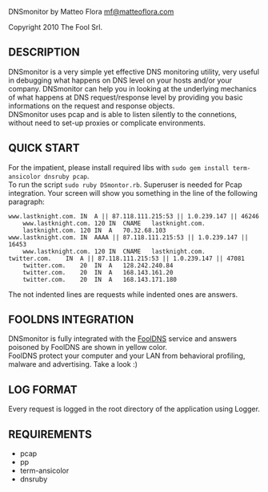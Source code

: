 DNSmonitor by Matteo Flora <mf@matteoflora.com>

Copyright 2010 The Fool Srl.


DESCRIPTION
-----------

DNSmonitor is a very simple yet effective DNS monitoring utility, very useful in debugging what happens on DNS level on your hosts and/or your company. DNSmonitor can help you in looking at the underlying mechanics of what happens at DNS request/response level by providing you basic informations on the request and response objects.  
DNSmonitor uses pcap and is able to listen silently to the connetions, without need to set-up proxies or complicate environments.

QUICK START
-----------

For the impatient, please install required libs with `sudo gem install term-ansicolor dnsruby pcap`.  
To run the script `sudo ruby DSmontor.rb`. Superuser is needed for Pcap integration. Your screen will show you something in the line of the following paragraph:

	www.lastknight.com.	IN	A || 87.118.111.215:53 || 1.0.239.147 || 46246
		www.lastknight.com.	120	IN	CNAME	lastknight.com.
		lastknight.com.	120	IN	A	70.32.68.103
	www.lastknight.com.	IN	AAAA || 87.118.111.215:53 || 1.0.239.147 || 16453
		www.lastknight.com.	120	IN	CNAME	lastknight.com.
	twitter.com.	IN	A || 87.118.111.215:53 || 1.0.239.147 || 47081
		twitter.com.	20	IN	A	128.242.240.84
		twitter.com.	20	IN	A	168.143.161.20
		twitter.com.	20	IN	A	168.143.171.180

The not indented lines are requests while indented ones are answers.

FOOLDNS INTEGRATION
-------------------

DNSmonitor is fully integrated with the [FoolDNS](http://www.fooldns.org) service and answers poisoned by FoolDNS are shown in yellow color.  
FoolDNS protect your computer and your LAN from behavioral profiling, malware and advertising.  Take a look :)

LOG FORMAT
----------

Every request is logged in the root directory of the application using Logger.

REQUIREMENTS
------------

* pcap
* pp
* term-ansicolor
* dnsruby

